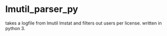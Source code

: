 # lmutil_parser_py
takes a logfile from lmutil lmstat and filters out users per license. written in python 3.
